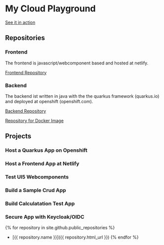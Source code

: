 # My Cloud Playground

[See it in action](https://mam-23701.netlify.com)

## Repositories

### Frontend
The frontend is javascript/webcomponent based and hosted at netlify.

[Frontend Repository](https://github.com/moewes/netlify)

### Backend

The backend ist written in java with the the quarkus framework (quarkus.io) and deployed at openshift (openshift.com).

[Backend Repository](https://github.com/moewes/netlify-backend)

[Repository for Docker Image](https://github.com/moewes/netlify-docker)

## Projects

### Host a Quarkus App on Openshift

### Host a Frontend App at Netlify

### Test UI5 Webcomponents

### Build a Sample Crud App

### Build Calculatation Test App

### Secure App with Keycloak/OIDC

{% for repository in site.github.public_repositories %}
  * [{{ repository.name }}]({{ repository.html_url }})
{% endfor %}

